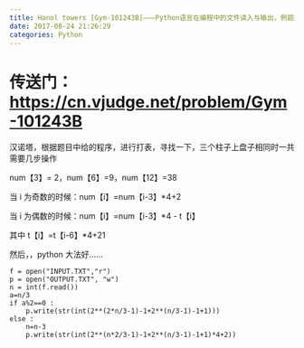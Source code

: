 ```yaml
---
title: Hanol towers [Gym-101243B]———Python语言在编程中的文件读入与输出，例题解释
date: 2017-08-24 21:26:29
categories: Python
---
```

#  传送门：https://cn.vjudge.net/problem/Gym-101243B

汉诺塔，根据题目中给的程序，进行打表，寻找一下，三个柱子上盘子相同时一共需要几步操作

num【3】= 2，num【6】=9，num【12】=38

当 i 为奇数的时候：num【i】=num【i-3】*4+2

当 i 为偶数的时候：num【i】=num【i-3】*4 - t【i】

其中 t【i<!-- more -->】=t【i-6】*4+21

然后，，python 大法好……

  

    
    
    f = open("INPUT.TXT","r")
    p = open("OUTPUT.TXT", "w")
    n = int(f.read())
    a=n/3
    if a%2==0 :
    	p.write(str(int(2**(2*n/3-1)-1+2**(n/3-1)-1+1)))
    else :	
    	n=n-3
    	p.write(str(int(2**(n*2/3-1)-1+2**(n/3-1)-1+1)*4+2))	
    	

  
  

